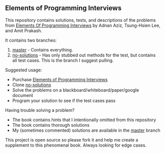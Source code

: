 ## Elements of Programming Interviews

This repository contains solutions, tests, and descriptions of the problems from
[Elements Of Programming Interviews] by Adnan Aziz, Tsung-Hsien Lee, and Amit Prakash.  

It contains two branches:
1. [master] - Contains everything.  
2. [no-solutions] - Has only stubbed out methods for the test, but contains all test cases. This is the branch I suggest pulling.  

Suggested usage:  
* Purchase [Elements of Programming Interviews]
* Clone [no-solutions]
* Solve the problems on a blackboard/whiteboard/paper/google document
* Program your solution to see if the test cases pass

Having trouble solving a problem?
* The book contains hints that I intentionally omitted from this repository
* The book contains thorough solutions
* My (sometimes commented) solutions are available in the [master] branch

This project is open source so please fork it and help me create a supplement to this phenomenal book. Always looking for edge cases.


[Elements of Programming Interviews]:https://www.amazon.com/Elements-Programming-Interviews-Java-Insiders/dp/1517435803/
[master]:https://github.com/gardncl/elements-of-programming-interviews
[no-solutions]:https://github.com/gardncl/elements-of-programming-interviews/tree/no-solutions